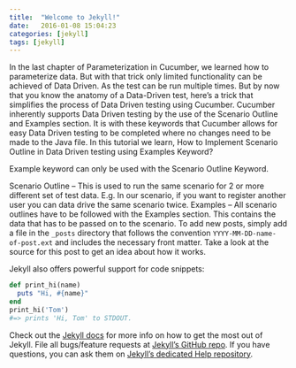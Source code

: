 ```yaml
---
title:  "Welcome to Jekyll!"
date:   2016-01-08 15:04:23
categories: [jekyll]
tags: [jekyll]
---
```

In the last chapter of Parameterization in Cucumber, we learned how to parameterize data. But with that trick only limited functionality can be achieved of Data Driven. As the test can be run multiple times. But by now that you know the anatomy of a Data-Driven test, here’s a trick that simplifies the process of Data Driven testing using Cucumber. Cucumber inherently supports Data Driven testing by the use of the Scenario Outline and Examples section. It is with these keywords that Cucumber allows for easy Data Driven testing to be completed where no changes need to be made to the Java file. In this tutorial we learn, How to Implement Scenario Outline in Data Driven testing using Examples Keyword?

Example keyword can only be used with the Scenario Outline Keyword.

Scenario Outline – This is used to run the same scenario for 2 or more different set of test data. E.g. In our scenario, if you want to register another user you can data drive the same scenario twice.
Examples – All scenario outlines have to be followed with the Examples section. This contains the data that has to be passed on to the scenario.
To add new posts, simply add a file in the `_posts` directory that follows the convention `YYYY-MM-DD-name-of-post.ext` and includes the necessary front matter. Take a look at the source for this post to get an idea about how it works.

Jekyll also offers powerful support for code snippets:

``` ruby
def print_hi(name)
  puts "Hi, #{name}"
end
print_hi('Tom')
#=> prints 'Hi, Tom' to STDOUT.
```

Check out the [Jekyll docs][jekyll] for more info on how to get the most out of Jekyll. File all bugs/feature requests at [Jekyll’s GitHub repo][jekyll-gh]. If you have questions, you can ask them on [Jekyll’s dedicated Help repository][jekyll-help].

[jekyll]:      http://jekyllrb.com
[jekyll-gh]:   https://github.com/jekyll/jekyll
[jekyll-help]: https://github.com/jekyll/jekyll-help
